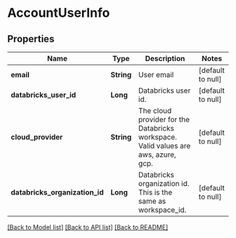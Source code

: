 # AccountUserInfo
## Properties

Name | Type | Description | Notes
------------ | ------------- | ------------- | -------------
**email** | **String** | User email | [default to null]
**databricks\_user\_id** | **Long** | Databricks user id. | [default to null]
**cloud\_provider** | **String** | The cloud provider for the Databricks workspace. Valid values are aws, azure, gcp. | [default to null]
**databricks\_organization\_id** | **Long** | Databricks organization id. This is the same as workspace_id. | [default to null]

[[Back to Model list]](../README.md#documentation-for-models) [[Back to API list]](../README.md#documentation-for-api-endpoints) [[Back to README]](../README.md)

